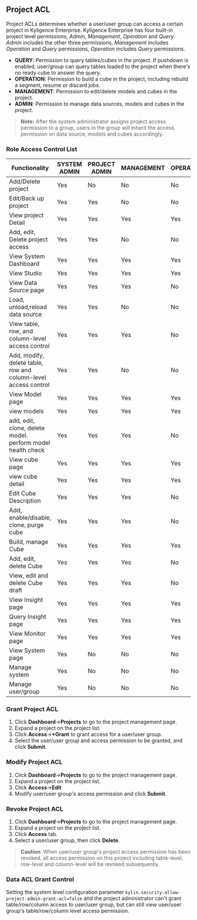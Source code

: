 ## Project ACL

Project ACLs determines whether a user/user group can access a certain project in Kyligence Enterprise. Kyligence Enterprise has four built-in project level permissions, *Admin*, *Management*, *Operation* and *Query*. *Admin* includes the other three permissions, *Management* includes *Operation* and *Query* permissions, *Operation* includes *Query* permissions.

- **QUERY**: Permission to query tables/cubes in the project. If pushdown is enabled, user/group can query tables loaded to the project when there's no ready cube to answer the query.
- **OPERATION**: Permission to build a cube in the project, including rebuild a segment, resume or discard jobs. 
- **MANAGEMENT**: Permission to edit/delete models and cubes in the project. 
- **ADMIN**: Permission to manage data sources, models and cubes in the project.

> **Note:** After the system administrator assigns project access permission to a group, users in the group will inherit the access permission on data source, models and cubes accordingly.



### Role Access Control List

| Functionality                                                | SYSTEM ADMIN | PROJECT ADMIN | MANAGEMENT | OPERATION | QUERY |
| ------------------------------------------------------------ | ------------ | ------------- | ---------- | --------- | ----- |
| Add/Delete  project                                          | Yes          | No            | No         | No        | No    |
| Edit/Back up  project                                        | Yes          | Yes           | No         | No        | No    |
| View project  Detail                                         | Yes          | Yes           | Yes        | Yes       | Yes   |
| Add, edit,  Delete project access                            | Yes          | Yes           | No         | No        | No    |
| View System  Dashboard                                       | Yes          | Yes           | Yes        | Yes       | Yes   |
| View Studio                                                  | Yes          | Yes           | Yes        | Yes       | Yes   |
| View Data  Source page                                       | Yes          | Yes           | Yes        | No        | No    |
| Load, unload,reload data source                              | Yes          | Yes           | No         | No        | No    |
| View table,  row, and column-level access control            | Yes          | Yes           | Yes        | No        | No    |
| Add, modify,  delete table, row and column-level access control | Yes          | Yes           | No         | No        | No    |
| View Model  page                                             | Yes          | Yes           | Yes        | Yes       | Yes   |
| view models                                                  | Yes          | Yes           | Yes        | Yes       | Yes   |
| add, edit, clone, delete model. perform model health check   | Yes          | Yes           | Yes        | No        | No    |
| View cube page                                               | Yes          | Yes           | Yes        | Yes       | Yes   |
| view cube detail                                             | Yes          | Yes           | Yes        | Yes       | Yes   |
| Edit Cube  Description                                       | Yes          | Yes           | Yes        | No        | No    |
| Add,  enable/disable, clone, purge cube                      | Yes          | Yes           | Yes        | No        | No    |
| Build, manage  Cube                                          | Yes          | Yes           | Yes        | Yes       | No    |
| Add, edit,  delete Cube                                      | Yes          | Yes           | Yes        | No        | No    |
| View, edit and  delete Cube draft                            | Yes          | Yes           | Yes        | No        | No    |
| View Insight  page                                           | Yes          | Yes           | Yes        | Yes       | Yes   |
| Query Insight  page                                          | Yes          | Yes           | Yes        | Yes       | Yes   |
| View Monitor  page                                           | Yes          | Yes           | Yes        | Yes       | No    |
| View System  page                                            | Yes          | No            | No         | No        | No    |
| Manage system                                                | Yes          | No            | No         | No        | No    |
| Manage user/group                                            | Yes          | No            | No         | No        | No    |

### Grant Project ACL

1. Click **Dashboard**->**Projects** to go to the project management page.
2. Expand a project on the project list.
3. Click **Access**->**+Grant** to grant access for a user/user group.
4. Select the user/user group and access permission to be granted, and click **Submit**. 


### Modify Project ACL

1. Click **Dashboard**->**Projects** to go to the project management page.
2. Expand a project on the project list.
3. Click **Access**->**Edit** 
4. Modify user/user group's access permission and click **Submit**. 

### Revoke Project ACL

1. Click **Dashboard**->**Projects** to go to the project management page.
2. Expand a project on the project list.
3. Click **Access**  tab.
4. Select a user/user group, then click **Delete**.

> **Caution**: When user/user group's project access permission has been revoked, all access permission on this project including table-level, row-level and column-level will be revoked subsequently.

###  Data ACL Grant Control

Setting the system level configuration parameter ` kylin.security.allow-project-admin-grant-acl=false ` and the project administrator can't grant table/row/column access to user/user group, but can still view user/user group's table/row/column level access permission.

